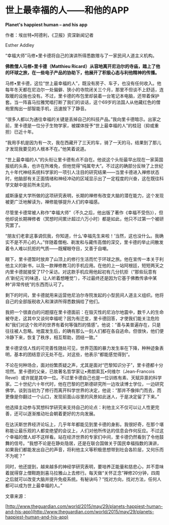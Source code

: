 # 世上最幸福的人——和他的APP

**Planet's happiest human – and his app**

作者：埃丝特•阿德利，《卫报》资深新闻记者

Esther Addley

“幸福大师”马修•里卡德将自己的演讲所得悉数赠与了一家民间人道主义机构。

**佛教僧人马修•里卡德（Matthieu Ricard）从容地离开尼泊尔的寺庙，踏上了他的环球之旅，在一些电子产品的协助下，他展开了积极心态与利他精神的传播。**

马修•里卡德，这位“世上最幸福的人”，既没有房子、车子，也没有任何收入。他每年冬天都在尼泊尔一处偏僻、狭小的寺院闭关三个月，那里不但谈不上舒适，连取暖的设施也没有。不过，里卡德的布包里却装着一台笔记本电脑，还带着保护套。当一阵喜马拉雅梵唱打断了我们的谈话，这个69岁的法国人从他藏红色的僧袍里掏出一部智能手机，迅速按下了静音。

“很多人都以为通往幸福的关键是丢掉自己的科技产品。”我向里卡德暗示。出家之前，里卡德是一位分子生物学家，被媒体授予“世上最幸福的人”的桂冠（抑或重担）已近十年。

“我用手机是因为有一次，我在西藏开了三天的车，骑了一天的马，结果到了那儿才发现我要见的人根本不在。”他笑着说道。

“世上最幸福的人”的头衔让里卡德有点不自在。他说这个头衔最早出现在一家英国报纸的头条，也许在所难免，但他觉得“纯属夸大”。不过这的确部分反映了上世纪九十年代神经系统科学家的一项引人注目的研究结果——当里卡德进入禅修状态时，他脑部有关正面情绪和神经冲动的区域显示出了一定程度的兴奋，这在既往科学文献中是前所未见的。

威斯康星大学所做的这项研究表明，长期的禅修有改变大脑的潜在能力，这个发现被更广泛地解读为，禅修能够提升人们的幸福感。

尽管里卡德常被人称作“幸福大师”（不久之后，他出版了著作《幸福不受伤》），但他却说长期禅修者（冥想时间累计超过六万小时）都是如此，他只不过第一个被研究罢了。

“朋友们老拿这事调侃我，你知道，什么‘幸福先生来啦！’当然，这也没什么。我确实不是不开心的人。”伴随着僧袍、剃发和与藏传高僧的深交，里卡德的举止间散发着令人难以抗拒的气质——既耀眼夺目，又善于自嘲。

眼下，里卡德暂时放弃了山顶上的修行生活而忙于环球之旅。他在宣传一本关于利他主义的新书，以及一款禅修教习的手机应用。在他的上一站阿根廷，短短两天之内里卡德就接受了17个采访。对这款手机应用他起初有几分抗拒（“那些玩意有点‘新纪元’的味道，让人听着想睡觉”），不过最终还是因为它基于佛教传承中某种“非常传统”的东西而认可了。

剩下的时间，里卡德就用来运营他尼泊尔寺院发起的小型民间人道主义组织。他将自己的全部版税收入和演讲所得悉数捐给了他们。

我把一个很直白的问题摆在里卡德面前：在毁灭性的尼泊尔地震中，数千人的生命被夺走，这其中又谈何幸福呢？因为有迁变，里卡德回答，才使我们能关注危险和“我们对这个败坏的世界有着何等强烈的情感”。他说：“善与美普遍存在，只是往往被人忽略。地震发生后，的确有那么一刻人们都在各自逃命。但很快，他们便冷静下来，恢复了秩序，相互帮助，团结一致。”

里卡德坚信人性的可完善性随处可见，世界范围的暴力发生率在下降，种种迹象表明，基本的团结意识无处不在。对这些，他表示“都能感觉得到”。

不论在何种场合，面对纷繁质疑之声，尤其是面对“巴黎知识分子”，里卡德都十分坦然。里卡德的父亲，已故著名哲学家让•弗朗索瓦•何维尔（Jean-Francois Revel）或许就是其中一位。不过里卡德自己也是一位训练有素、天赋异禀的科学家。二十世纪六十年代时，他在巴黎的巴斯德研究所一边攻读博士学位，一边研究佛学。谈到当初为了修行而离开科学世界的决定，他说：“那并不像摔门而去，而更像是你翻过一个山口，发现前面山谷里的风景如此迷人，于是决定留了下来。”

他选择主动参与冥想科学研究来支持自己的论点：利他主义不仅可以让人性更完善，还可以逐渐推动社会朝着更好的方向发展。

在达沃斯世界经济论坛上，几乎年年都能见到里卡德的身影。我很好奇，在那个堪称能让最乐观的人都变绝望的会议上，人们对他所传达的信息会作何反应。不过这个幸福的僧人却不这样看。站在经济世界的专家们中间，里卡德仍然看到了令他鼓舞的信号。“我想不论是在静处隐居，还是在联合国做关于国民幸福指数的演讲，如果我们都能发出自己的声音，将利他主义等积极思想带到社会各阶层，又何乐而不为呢？”

同时，他还提到，越来越多的神经学研究表明，要培养正能量和慈悲心，并不意味着就得穿上僧鞋跑到喜马拉雅山上去修行。每天做“关怀正念”禅修20分钟，四周之后就可以改变大脑并提升免疫系统。有秘诀吗？“找对方向，找对方法，任何人都可以成为世上最幸福的人。”

文章来源：

[http://www.theguardian.com/world/2015/may/29/planets-happiest-human-and-his-app](http://www.theguardian.com/world/2015/may/29/planets-happiest-human-and-his-app)

